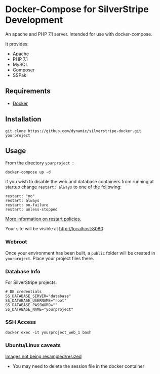 # Docker-Compose for SilverStripe Development

An apache and PHP 7.1 server. Intended for use with docker-compose.

It provides:

- Apache
- PHP 7.1
- MySQL
- Composer
- SSPak

## Requirements

- [Docker](https://www.docker.com)

## Installation

`git clone https://github.com/dynamic/silverstripe-docker.git yourproject`

## Usage

From the directory `yourproject `:

`docker-compose up -d`

if you wish to disable the web and database containers from running at startup change `restart: always` to one of the following:
```
restart: "no"
restart: always
restart: on-failure
restart: unless-stopped
```
[More information on restart policies.](https://blog.codeship.com/ensuring-containers-are-always-running-with-dockers-restart-policy/)

Your site will be visible at [http://localhost:8080](http://localhost:8080)

### Webroot

Once your environment has been built, a `public` folder will be created in `yourproject`. Place your project files there.

### Database Info

For SilverStripe projects:

```
# DB credentials
SS_DATABASE_SERVER="database"
SS_DATABASE_USERNAME="root"
SS_DATABASE_PASSWORD=""
SS_DATABASE_NAME="yourproject"
```

### SSH Access

`docker exec -it yourproject_web_1 bash`

### Ubuntu/Linux caveats
[Images not being resampled/resized](https://serversforhackers.com/c/dckr-file-permissions)
  - You may need to delete the session file in the docker container

